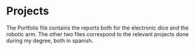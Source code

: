 # Projects
The Portfolio file contains the reports both for the electronic dice and the robotic arm. The other two files correspond to the relevant projects done during my degree, both in spanish.
